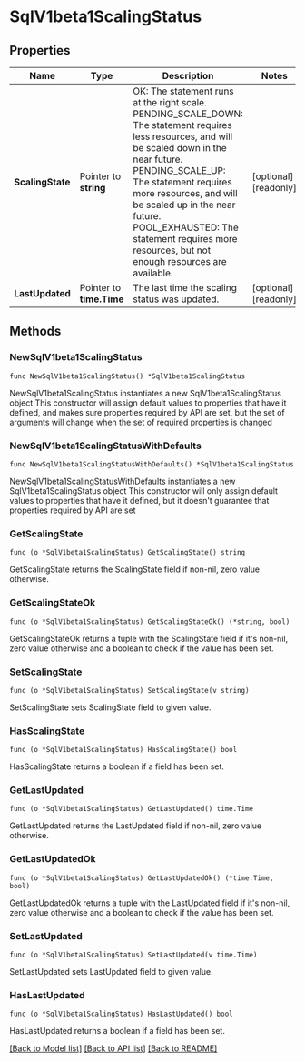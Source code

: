 # SqlV1beta1ScalingStatus

## Properties

Name | Type | Description | Notes
------------ | ------------- | ------------- | -------------
**ScalingState** | Pointer to **string** | OK: The statement runs at the right scale. PENDING_SCALE_DOWN: The statement requires less resources, and will be scaled down in the near future. PENDING_SCALE_UP: The statement requires more resources, and will be scaled up in the near future. POOL_EXHAUSTED: The statement requires more resources, but not enough resources are available.  | [optional] [readonly] 
**LastUpdated** | Pointer to **time.Time** | The last time the scaling status was updated. | [optional] [readonly] 

## Methods

### NewSqlV1beta1ScalingStatus

`func NewSqlV1beta1ScalingStatus() *SqlV1beta1ScalingStatus`

NewSqlV1beta1ScalingStatus instantiates a new SqlV1beta1ScalingStatus object
This constructor will assign default values to properties that have it defined,
and makes sure properties required by API are set, but the set of arguments
will change when the set of required properties is changed

### NewSqlV1beta1ScalingStatusWithDefaults

`func NewSqlV1beta1ScalingStatusWithDefaults() *SqlV1beta1ScalingStatus`

NewSqlV1beta1ScalingStatusWithDefaults instantiates a new SqlV1beta1ScalingStatus object
This constructor will only assign default values to properties that have it defined,
but it doesn't guarantee that properties required by API are set

### GetScalingState

`func (o *SqlV1beta1ScalingStatus) GetScalingState() string`

GetScalingState returns the ScalingState field if non-nil, zero value otherwise.

### GetScalingStateOk

`func (o *SqlV1beta1ScalingStatus) GetScalingStateOk() (*string, bool)`

GetScalingStateOk returns a tuple with the ScalingState field if it's non-nil, zero value otherwise
and a boolean to check if the value has been set.

### SetScalingState

`func (o *SqlV1beta1ScalingStatus) SetScalingState(v string)`

SetScalingState sets ScalingState field to given value.

### HasScalingState

`func (o *SqlV1beta1ScalingStatus) HasScalingState() bool`

HasScalingState returns a boolean if a field has been set.

### GetLastUpdated

`func (o *SqlV1beta1ScalingStatus) GetLastUpdated() time.Time`

GetLastUpdated returns the LastUpdated field if non-nil, zero value otherwise.

### GetLastUpdatedOk

`func (o *SqlV1beta1ScalingStatus) GetLastUpdatedOk() (*time.Time, bool)`

GetLastUpdatedOk returns a tuple with the LastUpdated field if it's non-nil, zero value otherwise
and a boolean to check if the value has been set.

### SetLastUpdated

`func (o *SqlV1beta1ScalingStatus) SetLastUpdated(v time.Time)`

SetLastUpdated sets LastUpdated field to given value.

### HasLastUpdated

`func (o *SqlV1beta1ScalingStatus) HasLastUpdated() bool`

HasLastUpdated returns a boolean if a field has been set.


[[Back to Model list]](../README.md#documentation-for-models) [[Back to API list]](../README.md#documentation-for-api-endpoints) [[Back to README]](../README.md)


